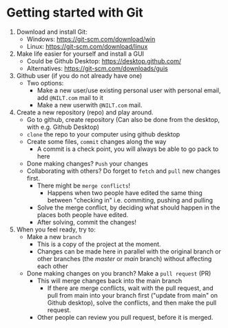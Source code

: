 # Getting started with Git

1. Download and install Git:
    - Windows: https://git-scm.com/download/win
    - Linux: https://git-scm.com/download/linux
2. Make life easier for yourself and install a GUI 
    - Could be Github Desktop: https://desktop.github.com/ 
    - Alternatives: https://git-scm.com/downloads/guis
3. Github user (if you do not already have one)
    - Two options:
        - Make a new user/use existing personal user with personal email, add `@NILT.com` mail to it
        - Make a new userwith `@NILT.com` mail.
4. Create a new repository (repo) and play around.
    - Go to github, create repository (Can also be done from the desktop, with e.g. Github Desktop)
    - `clone` the repo to your computer using github desktop
    - Create some files, `commit` changes along the way
        - A commit is a check point, you will always be able to go pack to here
    - Done making changes? `Push` your changes
    - Collaborating with others? Do forget to `fetch` and `pull` new changes first.
        - There might be `merge conflicts`!
            - Happens when two people have edited the same thing between "checking in" i.e. commiting, pushing and pulling
        - Solve the merge conflict, by deciding what should happen in the places both people have edited.
        - After solving, commit the changes!
5. When you feel ready, try to:
    - Make a new `branch`
        - This is a copy of the project at the moment.
        - Changes can be made here in parallel with the original branch or other branches (the *master* or *main* branch)
          without affecting each other
    - Done making changes on you branch? Make a `pull request` (PR)
        - This will merge changes back into the main branch
            - If there are merge conflicts, wait with the pull request, 
              and pull from main into your branch first ("update from main" on Github desktop),
              solve the conflicts, and then make the pull request.
        - Other people can review you pull request, before it is merged.